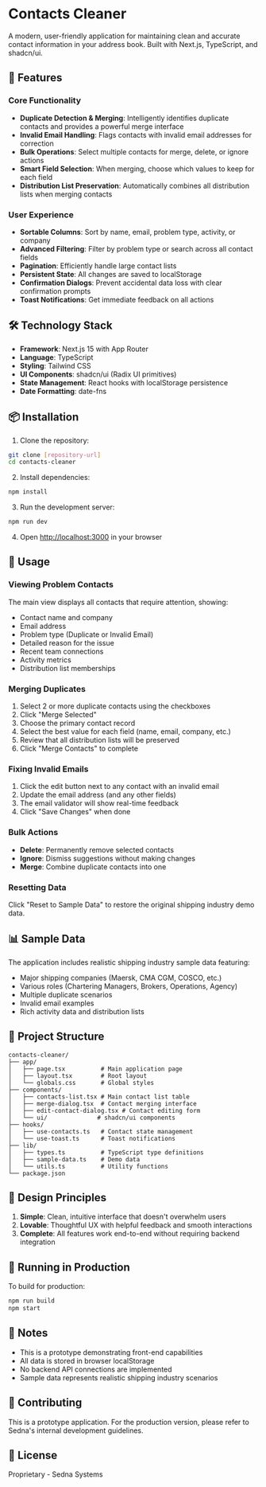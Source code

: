 # Contacts Cleaner

A modern, user-friendly application for maintaining clean and accurate contact information in your address book. Built with Next.js, TypeScript, and shadcn/ui.

## 🚀 Features

### Core Functionality
- **Duplicate Detection & Merging**: Intelligently identifies duplicate contacts and provides a powerful merge interface
- **Invalid Email Handling**: Flags contacts with invalid email addresses for correction
- **Bulk Operations**: Select multiple contacts for merge, delete, or ignore actions
- **Smart Field Selection**: When merging, choose which values to keep for each field
- **Distribution List Preservation**: Automatically combines all distribution lists when merging contacts

### User Experience
- **Sortable Columns**: Sort by name, email, problem type, activity, or company
- **Advanced Filtering**: Filter by problem type or search across all contact fields
- **Pagination**: Efficiently handle large contact lists
- **Persistent State**: All changes are saved to localStorage
- **Confirmation Dialogs**: Prevent accidental data loss with clear confirmation prompts
- **Toast Notifications**: Get immediate feedback on all actions

## 🛠️ Technology Stack

- **Framework**: Next.js 15 with App Router
- **Language**: TypeScript
- **Styling**: Tailwind CSS
- **UI Components**: shadcn/ui (Radix UI primitives)
- **State Management**: React hooks with localStorage persistence
- **Date Formatting**: date-fns

## 📦 Installation

1. Clone the repository:
```bash
git clone [repository-url]
cd contacts-cleaner
```

2. Install dependencies:
```bash
npm install
```

3. Run the development server:
```bash
npm run dev
```

4. Open [http://localhost:3000](http://localhost:3000) in your browser

## 🎯 Usage

### Viewing Problem Contacts
The main view displays all contacts that require attention, showing:
- Contact name and company
- Email address
- Problem type (Duplicate or Invalid Email)
- Detailed reason for the issue
- Recent team connections
- Activity metrics
- Distribution list memberships

### Merging Duplicates
1. Select 2 or more duplicate contacts using the checkboxes
2. Click "Merge Selected"
3. Choose the primary contact record
4. Select the best value for each field (name, email, company, etc.)
5. Review that all distribution lists will be preserved
6. Click "Merge Contacts" to complete

### Fixing Invalid Emails
1. Click the edit button next to any contact with an invalid email
2. Update the email address (and any other fields)
3. The email validator will show real-time feedback
4. Click "Save Changes" when done

### Bulk Actions
- **Delete**: Permanently remove selected contacts
- **Ignore**: Dismiss suggestions without making changes
- **Merge**: Combine duplicate contacts into one

### Resetting Data
Click "Reset to Sample Data" to restore the original shipping industry demo data.

## 📊 Sample Data

The application includes realistic shipping industry sample data featuring:
- Major shipping companies (Maersk, CMA CGM, COSCO, etc.)
- Various roles (Chartering Managers, Brokers, Operations, Agency)
- Multiple duplicate scenarios
- Invalid email examples
- Rich activity data and distribution lists

## 🔧 Project Structure

```
contacts-cleaner/
├── app/
│   ├── page.tsx          # Main application page
│   ├── layout.tsx        # Root layout
│   └── globals.css       # Global styles
├── components/
│   ├── contacts-list.tsx # Main contact list table
│   ├── merge-dialog.tsx  # Contact merging interface
│   ├── edit-contact-dialog.tsx # Contact editing form
│   └── ui/              # shadcn/ui components
├── hooks/
│   ├── use-contacts.ts   # Contact state management
│   └── use-toast.ts      # Toast notifications
├── lib/
│   ├── types.ts          # TypeScript type definitions
│   ├── sample-data.ts    # Demo data
│   └── utils.ts          # Utility functions
└── package.json
```

## 🎨 Design Principles

1. **Simple**: Clean, intuitive interface that doesn't overwhelm users
2. **Lovable**: Thoughtful UX with helpful feedback and smooth interactions
3. **Complete**: All features work end-to-end without requiring backend integration

## 🚦 Running in Production

To build for production:

```bash
npm run build
npm start
```

## 📝 Notes

- This is a prototype demonstrating front-end capabilities
- All data is stored in browser localStorage
- No backend API connections are implemented
- Sample data represents realistic shipping industry scenarios

## 🤝 Contributing

This is a prototype application. For the production version, please refer to Sedna's internal development guidelines.

## 📄 License

Proprietary - Sedna Systems
